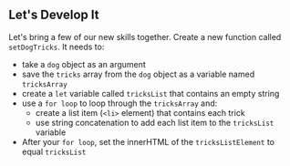 ## Let's Develop It

Let's bring a few of our new skills together. Create a new function called `setDogTricks`. It needs to:
- take a `dog` object as an argument
- save the `tricks` array from the `dog` object as a variable named `tricksArray`
- create a `let` variable called `tricksList` that contains an empty string
- use a `for loop` to loop through the `tricksArray` and:
  - create a list item (`<li>` element) that contains each trick
  - use string concatenation to add each list item to the `tricksList` variable
- After your `for loop`, set the innerHTML of the `tricksListElement` to equal `tricksList`